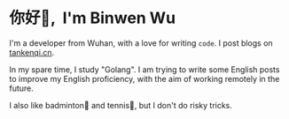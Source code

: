 # <Hello>你好👋, &nbsp;I'm Binwen Wu</Hello>

I'm a developer from Wuhan, with a love for writing `code`. I post blogs on [tankenqi.cn](https://www.tankenqi.cn/).

In my spare time, I study "Golang". I am trying to write some English posts to improve my English proficiency, with the aim of working remotely in the future.

I also like badminton🏸 and tennis🎾, but I don't do risky tricks.

